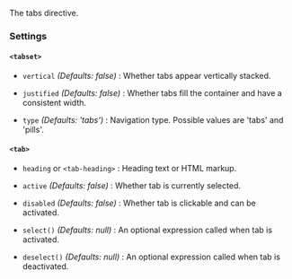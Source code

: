 The tabs directive.

### Settings ###

#### `<tabset>` ####

 * `vertical`
  _(Defaults: false)_ :
  Whether tabs appear vertically stacked.

 * `justified`
  _(Defaults: false)_ :
  Whether tabs fill the container and have a consistent width.

 * `type`
  _(Defaults: 'tabs')_ :
  Navigation type. Possible values are 'tabs' and 'pills'.

#### `<tab>` ####

 * `heading` or `<tab-heading>`
  :
  Heading text or HTML markup.

 * `active` <i class="glyphicon glyphicon-eye-open"></i>
  _(Defaults: false)_ :
  Whether tab is currently selected.

 * `disabled` <i class="glyphicon glyphicon-eye-open"></i>
  _(Defaults: false)_ :
  Whether tab is clickable and can be activated.

 * `select()`
  _(Defaults: null)_ :
  An optional expression called when tab is activated.
    
 * `deselect()`
  _(Defaults: null)_ :
  An optional expression called when tab is deactivated.